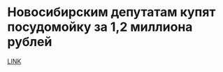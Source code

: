 # Новосибирским депутатам купят посудомойку за 1,2 миллиона рублей 



[LINK](https://varlamov.ru/3362015.html)